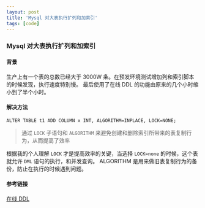 ```yaml
---
layout: post
title: 'Mysql 对大表执行扩列和加索引'
tags: [code]
---
```


### Mysql 对大表执行扩列和加索引


#### 背景

生产上有一个表的总数已经大于 3000W 条。在预发环境测试增加列和索引脚本的时候发现，执行速度特别慢。
最后使用了在线 DDL 的功能由原来的几个小时缩小到了半个小时。

#### 解决方法

```mysql
ALTER TABLE t1 ADD COLUMN x INT, ALGORITHM=INPLACE, LOCK=NONE;
```

> 通过 `LOCK` 子语句和 `ALGORITHM` 来避免创建和删除索引所带来的表复制行为，从而提高了效率

根据我的个人理解 `LOCK` 才是提高效率的关键，当选择 `LOCK=none` 的时候，这个表就允许 `DML` 语句的执行，和并发查询。
ALGORITHM 是用来做旧表复制行为的备份，防止在执行的时候遇到问题。


#### 参考链接

[在线 DDL](https://dev.mysql.com/doc/refman/5.6/en/innodb-online-ddl-performance.html)









